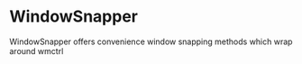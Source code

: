 WindowSnapper
=============

WindowSnapper offers convenience window snapping methods which wrap around wmctrl
